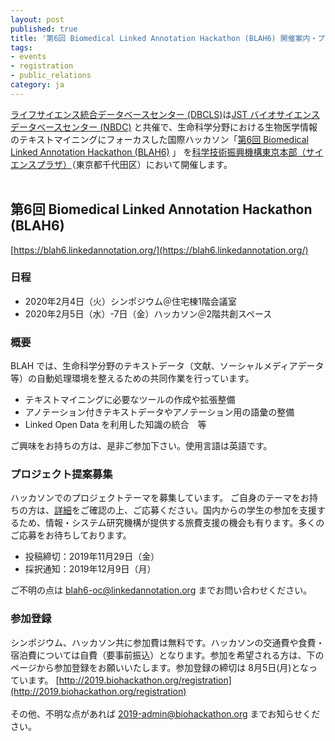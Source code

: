 ```yaml
---
layout: post
published: true
title: '第6回 Biomedical Linked Annotation Hackathon (BLAH6) 開催案内・プロジェクト提案募集中'
tags:
- events
- registration
- public_relations
category: ja
---
```

[ライフサイエンス統合データベースセンター (DBCLS)](https://dbcls.rois.ac.jp)は[JST バイオサイエンスデータベースセンター (NBDC)](https://biosciencedbc.jp/) と共催で、生命科学分野における生物医学情報のテキストマイニングにフォーカスした国際ハッカソン「[第6回 Biomedical Linked Annotation Hackathon (BLAH6)](https://blah6.linkedannotation.org/home) 」 を[科学技術振興機構東京本部（サイエンスプラザ）](https://www.jst.go.jp/koutsu.html)（東京都千代田区）において開催します。  
<br />

## 第6回 Biomedical Linked Annotation Hackathon (BLAH6)
[https://blah6.linkedannotation.org/](https://blah6.linkedannotation.org/)  

### 日程
* 2020年2月4日（火）シンポジウム＠住宅棟1階会議室  
* 2020年2月5日（水）-7日（金）ハッカソン＠2階共創スペース  

### 概要
BLAH では、生命科学分野のテキストデータ（文献、ソーシャルメディアデータ等）の自動処理環境を整えるための共同作業を行っています。

* テキストマイニングに必要なツールの作成や拡張整備
* アノテーション付きテキストデータやアノテーション用の語彙の整備
* Linked Open Data を利用した知識の統合　等

ご興味をお持ちの方は、是非ご参加下さい。使用言語は英語です。

### プロジェクト提案募集
ハッカソンでのプロジェクトテーマを募集しています。
ご自身のテーマをお持ちの方は、[詳細](http://blah6.linkedannotation.org/calls)をご確認の上、ご応募ください。国内からの学生の参加を支援するため、情報・システム研究機構が提供する旅費支援の機会も有ります。多くのご応募をお待ちしております。

* 投稿締切：2019年11月29日（金）
* 採択通知：2019年12月9日（月）

ご不明の点は blah6-oc@linkedannotation.org までお問い合わせください。


### 参加登録
シンポジウム、ハッカソン共に参加費は無料です。ハッカソンの交通費や食費・宿泊費については自費（要事前振込）となります。参加を希望される方は、下のページから参加登録をお願いいたします。参加登録の締切は 8月5日(月)となっています。
[http://2019.biohackathon.org/registration](http://2019.biohackathon.org/registration)  
<br />
その他、不明な点があれば 2019-admin@biohackathon.org までお知らせください。
